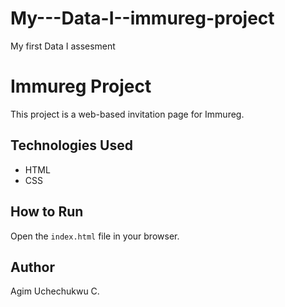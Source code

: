 # My---Data-I--immureg-project
My first Data I assesment 
# Immureg Project

This project is a web-based invitation page for Immureg.

## Technologies Used
- HTML
- CSS

## How to Run
Open the `index.html` file in your browser.

## Author
Agim Uchechukwu C.
